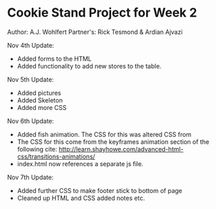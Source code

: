# Cookie Stand Project for Week 2

Author: A.J. Wohlfert
Partner's: Rick Tesmond & Ardian Ajvazi


Nov 4th Update:
* Added forms to the HTML
* Added functionality to add new stores to the table.

Nov 5th Update:
* Added pictures
* Added Skeleton
* Added more CSS

Nov 6th Update:
* Added fish animation. The CSS for this was altered CSS from
* The CSS for this come from the keyframes animation section of the following cite: http://learn.shayhowe.com/advanced-html-css/transitions-animations/
* index.html now references a separate js file.

Nov 7th Update:
* Added further CSS to make footer stick to bottom of page
* Cleaned up HTML and CSS added notes etc.
